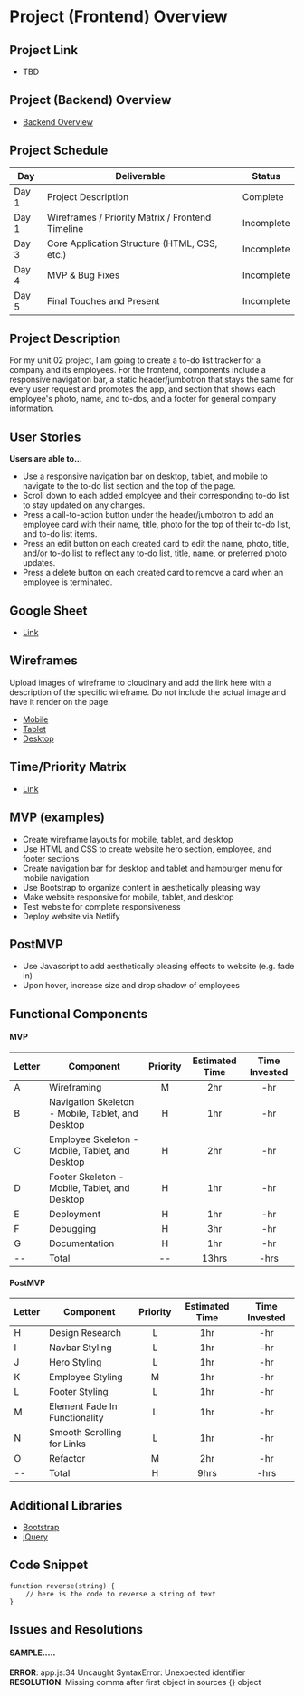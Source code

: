 # Project (Frontend) Overview

## Project Link
- TBD

## Project (Backend) Overview
- [Backend Overview](https://github.com/jordanchude/to-do-list-backend)

## Project Schedule

|  Day | Deliverable | Status
|---|---| ---|
|Day 1| Project Description | Complete
|Day 1| Wireframes / Priority Matrix / Frontend Timeline| Incomplete
|Day 3| Core Application Structure (HTML, CSS, etc.) | Incomplete
|Day 4| MVP & Bug Fixes | Incomplete
|Day 5| Final Touches and Present | Incomplete

## Project Description

For my unit 02 project, I am going to create a to-do list tracker for a company and its employees. For the frontend, components include a responsive navigation bar, a static header/jumbotron that stays the same for every user request and promotes the app, and section that shows each employee's photo, name, and to-dos, and a footer for general company information. 

## User Stories
**Users are able to...**
- Use a responsive navigation bar on desktop, tablet, and mobile to navigate to the to-do list section and the top of the page.
- Scroll down to each added employee and their corresponding to-do list to stay updated on any changes.
- Press a call-to-action button under the header/jumbotron to add an employee card with their name, title, photo for the top of their to-do list, and to-do list items.
- Press an edit button on each created card to edit the name, photo, title, and/or to-do list to reflect any to-do list, title, name, or preferred photo updates.
- Press a delete button on each created card to remove a card when an employee is terminated.

## Google Sheet

- [Link](https://github.com/jordanchude/to-do-list-frontend) 

## Wireframes

Upload images of wireframe to cloudinary and add the link here with a description of the specific wireframe. Do not include the actual image and have it render on the page.  

- [Mobile](https://res.cloudinary.com/dpjdvsigb/image/upload/v1596219267/project-2-assets/mobile_p21jo3.pdf)
- [Tablet](https://res.cloudinary.com/dpjdvsigb/image/upload/v1596219263/project-2-assets/tablet_zsp7tp.pdf)
- [Desktop](https://res.cloudinary.com/dpjdvsigb/image/upload/v1596219269/project-2-assets/desktop_fpzjhs.pdf)

## Time/Priority Matrix 

- [Link](https://res.cloudinary.com/dpjdvsigb/image/upload/v1596220020/project-2-assets/frontend-time-priority-matrix_qddjuq.jpg)

## MVP (examples)

- Create wireframe layouts for mobile, tablet, and desktop
- Use HTML and CSS to create website hero section, employee, and footer sections
- Create navigation bar for desktop and tablet and hamburger menu for mobile navigation
- Use Bootstrap to organize content in aesthetically pleasing way
- Make website responsive for mobile, tablet, and desktop
- Test website for complete responsiveness
- Deploy website via Netlify

## PostMVP 

- Use Javascript to add aesthetically pleasing effects to website (e.g. fade in)
- Upon hover, increase size and drop shadow of employees

## Functional Components

#### MVP
| Letter | Component | Priority | Estimated Time | Time Invested |
| --- | --- | :---: |  :---: | :---: |
| A | Wireframing | M | 2hr | -hr |
| B | Navigation Skeleton - Mobile, Tablet, and Desktop | H | 1hr | -hr |
| C | Employee Skeleton - Mobile, Tablet, and Desktop | H | 2hr | -hr |
| D | Footer Skeleton - Mobile, Tablet, and Desktop | H | 1hr | -hr |
| E | Deployment | H | 1hr | -hr |
| F | Debugging | H | 3hr | -hr |
| G | Documentation | H | 1hr | -hr |
| -- | Total | -- | 13hrs| -hrs |

#### PostMVP
| Letter | Component | Priority | Estimated Time | Time Invested |
| --- | --- | :---: |  :---: | :---: |
| H | Design Research | L | 1hr | -hr |
| I | Navbar Styling | L | 1hr | -hr |
| J | Hero Styling | L | 1hr | -hr |
| K | Employee Styling | M | 1hr | -hr |
| L | Footer Styling | L | 1hr | -hr |
| M | Element Fade In Functionality | L | 1hr | -hr |
| N | Smooth Scrolling for Links | L | 1hr | -hr |
| O | Refactor | M | 2hr | -hr |
| -- | Total | H | 9hrs| -hrs |

## Additional Libraries
- [Bootstrap](https://getbootstrap.com/)
- [jQuery](https://jquery.com/)

## Code Snippet 

```
function reverse(string) {
	// here is the code to reverse a string of text
}
```

## Issues and Resolutions

#### SAMPLE.....
**ERROR**: app.js:34 Uncaught SyntaxError: Unexpected identifier               
**RESOLUTION**: Missing comma after first object in sources {} object
